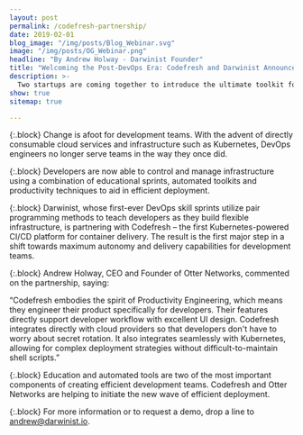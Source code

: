 ```yaml
---
layout: post
permalink: /codefresh-partnership/
date: 2019-02-01
blog_image: "/img/posts/Blog_Webinar.svg"
image: "/img/posts/OG_Webinar.png"
headline: "By Andrew Holway - Darwinist Founder"
title: "Welcoming the Post-DevOps Era: Codefresh and Darwinist Announce Partnership"
description: >-
  Two startups are coming together to introduce the ultimate toolkit for developer empowerment.
show: true
sitemap: true

---
```


{:.block}
Change is afoot for development teams. With the advent of directly consumable cloud services and infrastructure such as Kubernetes, DevOps engineers no longer serve teams in the way they once did.

{:.block}
Developers are now able to control and manage infrastructure using a combination of educational sprints, automated toolkits and productivity techniques to aid in efficient deployment.  

{:.block}
Darwinist, whose first-ever DevOps skill sprints utilize pair programming methods to teach developers as they build flexible infrastructure, is partnering with Codefresh – the first Kubernetes-powered CI/CD platform for container delivery. The result is the first major step in a shift towards maximum autonomy and delivery capabilities for development teams.

{:.block}
Andrew Holway, CEO and Founder of Otter Networks, commented on the partnership, saying:

<p class="box has-background-dark">“Codefresh embodies the spirit of Productivity Engineering, which means they engineer their product specifically for developers. Their features directly support developer workflow with excellent UI design. Codefresh integrates directly with cloud providers so that developers don't have to worry about secret rotation. It also integrates seamlessly with Kubernetes, allowing for complex deployment strategies without difficult-to-maintain shell scripts.”</p>

{:.block}
Education and automated tools are two of the most important components of creating efficient development teams. Codefresh and Otter Networks are helping to initiate the new wave of efficient deployment.

{:.block}
For more information or to request a demo, drop a line to <a href="mailto:andrew@darwinist.io">andrew@darwinist.io</a>.
